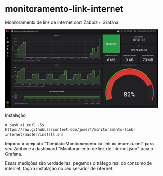 # monitoramento-link-internet

Monitoramento de link de internet com Zabbiz + Grafana

<img src=Monitoramento.png/>

Instalação

    # bash <( curl -Ss https://raw.githubusercontent.com/joserf/monitoramento-link-internet/master/install.sh)
        
Importe o template "Template Monitoramento de link de internet.xml" para seu Zabbix e a dashboard "Monitoramento de link de internet.json" para o Grafana.

Essas medições são verdadeiras, pegamos o tráfego real do consumo de internet, faça a instalação no seu servidor de internet.

